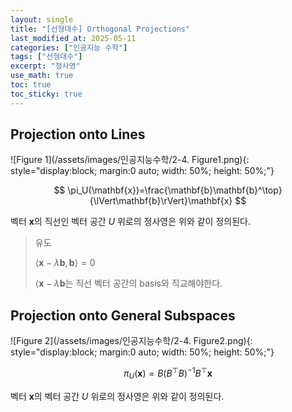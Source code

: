 ```yaml
---
layout: single
title: "[선형대수] Orthogonal Projections"
last_modified_at: 2025-05-11
categories: ["인공지능 수학"]
tags: ["선형대수"]
excerpt: "정사영"
use_math: true
toc: true
toc_sticky: true
---
```


## Projection onto Lines

![Figure 1](/assets/images/인공지능수학/2-4. Figure1.png){: style="display:block; margin:0 auto; width: 50%; height: 50%;"}

$$
\pi_U(\mathbf{x})=\frac{\mathbf{b}\mathbf{b}^\top}{\lVert\mathbf{b}\rVert}\mathbf{x}
$$

벡터 $\mathbf{x}$의 직선인 벡터 공간 $U$ 위로의 정사영은 위와 같이 정의된다.

> 유도
>
> $\langle\mathbf{x}-\lambda\mathbf{b},\mathbf{b}\rangle=0$
>
> $\langle\mathbf{x}-\lambda\mathbf{b}$는 직선 벡터 공간의 basis와 직교해야한다.

## Projection onto General Subspaces

![Figure 2](/assets/images/인공지능수학/2-4. Figure2.png){: style="display:block; margin:0 auto; width: 50%; height: 50%;"}

$$
\pi_U(\mathbf{x})=B(B^\top B)^{-1}B^\top\mathbf{x}
$$

벡터 $\mathbf{x}$의 벡터 공간 $U$ 위로의 정사영은 위와 같이 정의된다.

> 
